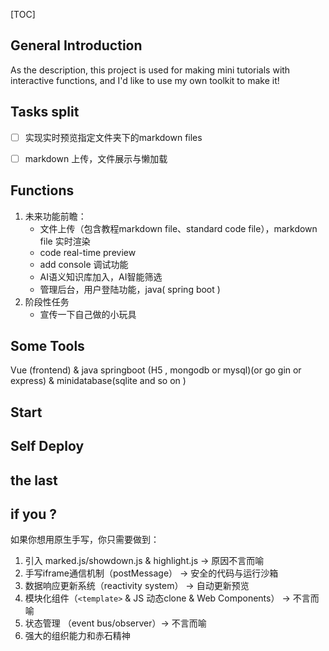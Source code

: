 [TOC]

## General Introduction

As the description, this project is used for making mini tutorials with interactive functions, and I'd like to use my own toolkit to make it!

## Tasks split

- [ ] 实现实时预览指定文件夹下的markdown files
- [ ] markdown 上传，文件展示与懒加载






## Functions

1. 未来功能前瞻：
   - 文件上传（包含教程markdown file、standard code file），markdown file 实时渲染
   - code real-time preview 
   - add console 调试功能
   - AI语义知识库加入，AI智能筛选
   - 管理后台，用户登陆功能，java( spring boot ) 
2. 阶段性任务
   - 宣传一下自己做的小玩具



## Some Tools

Vue (frontend) & java springboot (H5 , mongodb or mysql)(or go gin or express) & minidatabase(sqlite and so on )

## Start



## Self Deploy



## the last


## if you ?

如果你想用原生手写，你只需要做到：
1. 引入 marked.js/showdown.js & highlight.js -> 原因不言而喻
2. 手写iframe通信机制（postMessage） -> 安全的代码与运行沙箱
3. 数据响应更新系统（reactivity system） -> 自动更新预览
4. 模块化组件（`<template>` & JS 动态clone & Web Components） -> 不言而喻
5. 状态管理 （event bus/observer）-> 不言而喻
6. 强大的组织能力和赤石精神
